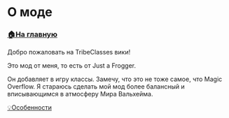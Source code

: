 # О моде

###  [🏠На главную](https://github.com/FroggerHH/Frogger-Tribe-Classes-WIKI)

Добро пожаловать на TribeClasses вики!

Это мод от меня, то есть от Just a Frogger.

Он добавляет в игру классы. Замечу, что это не тоже самое, что Magic Overflow.
Я стараюсь сделать мой мод более балансный и вписывающимся в атмосферу Мира Вальхейма.

[💡Особенности](https://github.com/FroggerHH/Frogger-Tribe-Classes-WIKI/blob/main/Features.md)
